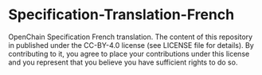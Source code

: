 # Specification-Translation-French
OpenChain Specification French translation.
The content of this repository in published under the CC-BY-4.0 license (see LICENSE file for details). 
By contributing to it, you agree to place your contributions under this license and you represent that you believe you have sufficient rights to do so.
